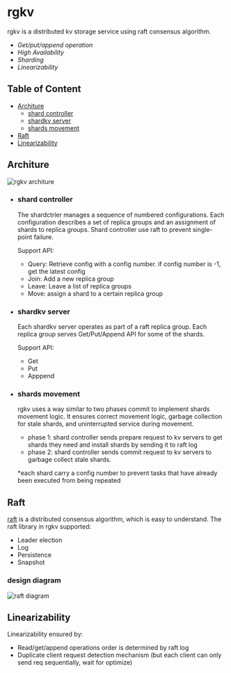 # rgkv
rgkv is a distributed kv storage service using raft consensus algorithm.  
+ *Get/put/append operation*
+ *High Availability*
+ *Sharding*
+ *Linearizability*

## Table of Content
+ [Architure](https://github.com/LutongZhang/rgkv#Architure)
  + [shard controller](https://github.com/LutongZhang/rgkv#shard-controller)
  + [shardkv server](https://github.com/LutongZhang/rgkv#shardkv-server)
  + [shards movement](https://github.com/LutongZhang/rgkv#shards-movement)
+ [Raft](https://github.com/LutongZhang/rgkv#Raft)
+ [Linearizability](https://github.com/LutongZhang/rgkv#Linearizability)

## Architure
![rgkv architure](https://github.com/LutongZhang/rgkv/blob/main/diagrams/rgkv.png)
+ ### shard controller
  The shardctrler manages a sequence of numbered configurations. Each configuration describes a set of replica groups and an assignment of shards to replica groups. 
  Shard controller use raft to prevent single-point failure.
  
  Support API:
  + Query: Retrieve config with a config number. if config number is -1, get the latest config
  + Join: Add a new replica group
  + Leave: Leave a list of replica groups 
  + Move: assign a shard to a certain replica group

+ ### shardkv server
  Each shardkv server operates as part of a raft replica group. Each replica group serves Get/Put/Append API for some of the shards. 
  
  Support API:
  + Get
  + Put
  + Apppend

+ ### shards movement
  rgkv uses a way similar to two phases commit to implement shards movement logic. It ensures correct movement logic, garbage collection for stale shards, and uninterrupted service during movement.
  + phase 1: shard controller sends prepare request to kv servers to get shards they need and install shards by sending it to raft log
  + phase 2: shard controller sends commit request to kv servers to garbage collect stale shards. 
  
  *each shard carry a config number to prevent tasks that have already been executed from being repeated
  
## Raft
   [raft](https://pdos.csail.mit.edu/6.824/papers/raft-extended.pdf) is a distributed consensus algorithm, which is easy to understand. The raft library in rgkv supported: 
   + Leader election
   + Log
   + Persistence
   + Snapshot

   ### design diagram 

   ![raft diagram](https://github.com/LutongZhang/rgkv/blob/main/diagrams/raft.png)
     
## Linearizability
Linearizability ensured by:
   + Read/get/append operations order is determined by raft log
   + Duplicate client request detection mechanism (but each client can only send req sequentially, wait for optimize)